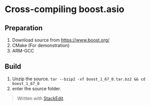 # Cross-compiling boost.asio

## Preparation
1. Download source from https://www.boost.org/
2. CMake (For demonstration)
3. ARM-GCC

## Build
1. Unzip the source.
`tar --bzip2 -xf boost_1_67_0.tar.bz2 && cd boost_1_67_0` 
2. enter the source folder.


> Written with [StackEdit](https://stackedit.io/).
<!--stackedit_data:
eyJoaXN0b3J5IjpbOTE4OTg4NDAxLDI2MDk1OTU4MSw4MDQ4Mz
MxMDZdfQ==
-->